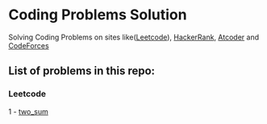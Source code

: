 # Coding Problems Solution
Solving Coding Problems on sites like([Leetcode](https://leetcode.com)), [HackerRank](https://www.hackerrank.com), [Atcoder](https://atcoder.jp/) and [CodeForces](https://codeforces.com)


## List of problems in this repo:

### Leetcode
1 - [two_sum](https://leetcode.com/problems/two-sum/)
